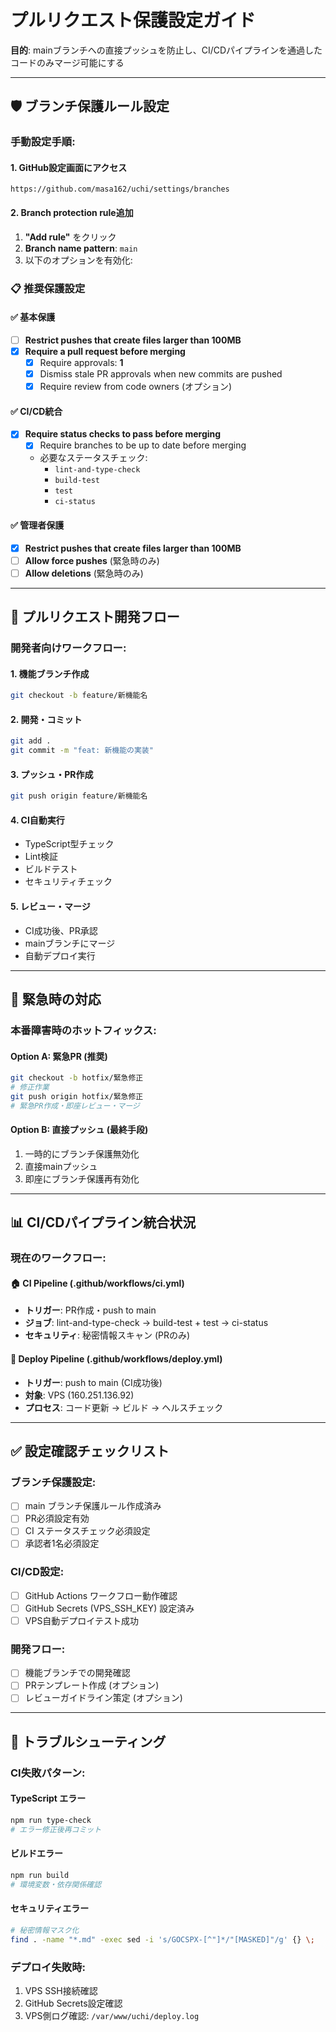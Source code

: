# プルリクエスト保護設定ガイド

**目的**: mainブランチへの直接プッシュを防止し、CI/CDパイプラインを通過したコードのみマージ可能にする

---

## 🛡️ ブランチ保護ルール設定

### 手動設定手順:

#### 1. GitHub設定画面にアクセス
```
https://github.com/masa162/uchi/settings/branches
```

#### 2. Branch protection rule追加
1. **"Add rule"** をクリック
2. **Branch name pattern**: `main`
3. 以下のオプションを有効化:

### 📋 推奨保護設定

#### ✅ **基本保護**
- [ ] **Restrict pushes that create files larger than 100MB**
- [x] **Require a pull request before merging**
  - [x] Require approvals: **1**
  - [x] Dismiss stale PR approvals when new commits are pushed
  - [x] Require review from code owners (オプション)

#### ✅ **CI/CD統合**
- [x] **Require status checks to pass before merging**
  - [x] Require branches to be up to date before merging
  - 必要なステータスチェック:
    - `lint-and-type-check`
    - `build-test` 
    - `test`
    - `ci-status`

#### ✅ **管理者保護**
- [x] **Restrict pushes that create files larger than 100MB**
- [ ] **Allow force pushes** (緊急時のみ)
- [ ] **Allow deletions** (緊急時のみ)

---

## 🔄 プルリクエスト開発フロー

### 開発者向けワークフロー:

#### 1. 機能ブランチ作成
```bash
git checkout -b feature/新機能名
```

#### 2. 開発・コミット
```bash
git add .
git commit -m "feat: 新機能の実装"
```

#### 3. プッシュ・PR作成
```bash
git push origin feature/新機能名
```

#### 4. CI自動実行
- TypeScript型チェック
- Lint検証
- ビルドテスト
- セキュリティチェック

#### 5. レビュー・マージ
- CI成功後、PR承認
- mainブランチにマージ
- 自動デプロイ実行

---

## 🚨 緊急時の対応

### 本番障害時のホットフィックス:

#### Option A: 緊急PR (推奨)
```bash
git checkout -b hotfix/緊急修正
# 修正作業
git push origin hotfix/緊急修正
# 緊急PR作成・即座レビュー・マージ
```

#### Option B: 直接プッシュ (最終手段)
1. 一時的にブランチ保護無効化
2. 直接mainプッシュ
3. 即座にブランチ保護再有効化

---

## 📊 CI/CDパイプライン統合状況

### 現在のワークフロー:

#### 🏠 CI Pipeline (.github/workflows/ci.yml)
- **トリガー**: PR作成・push to main
- **ジョブ**: lint-and-type-check → build-test + test → ci-status
- **セキュリティ**: 秘密情報スキャン (PRのみ)

#### 🚀 Deploy Pipeline (.github/workflows/deploy.yml)  
- **トリガー**: push to main (CI成功後)
- **対象**: VPS (160.251.136.92)
- **プロセス**: コード更新 → ビルド → ヘルスチェック

---

## ✅ 設定確認チェックリスト

### ブランチ保護設定:
- [ ] main ブランチ保護ルール作成済み
- [ ] PR必須設定有効
- [ ] CI ステータスチェック必須設定
- [ ] 承認者1名必須設定

### CI/CD設定:
- [ ] GitHub Actions ワークフロー動作確認
- [ ] GitHub Secrets (VPS_SSH_KEY) 設定済み
- [ ] VPS自動デプロイテスト成功

### 開発フロー:
- [ ] 機能ブランチでの開発確認
- [ ] PRテンプレート作成 (オプション)
- [ ] レビューガイドライン策定 (オプション)

---

## 🔧 トラブルシューティング

### CI失敗パターン:

#### TypeScript エラー
```bash
npm run type-check
# エラー修正後再コミット
```

#### ビルドエラー
```bash
npm run build
# 環境変数・依存関係確認
```

#### セキュリティエラー
```bash
# 秘密情報マスク化
find . -name "*.md" -exec sed -i 's/GOCSPX-[^"]*/"[MASKED]"/g' {} \;
```

### デプロイ失敗時:
1. VPS SSH接続確認
2. GitHub Secrets設定確認  
3. VPS側ログ確認: `/var/www/uchi/deploy.log`